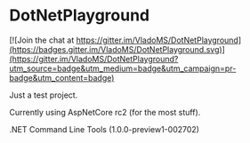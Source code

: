 # DotNetPlayground

[![Join the chat at https://gitter.im/VladoMS/DotNetPlayground](https://badges.gitter.im/VladoMS/DotNetPlayground.svg)](https://gitter.im/VladoMS/DotNetPlayground?utm_source=badge&utm_medium=badge&utm_campaign=pr-badge&utm_content=badge)

Just a test project.

Currently using AspNetCore rc2 (for the most stuff).

.NET Command Line Tools (1.0.0-preview1-002702)

